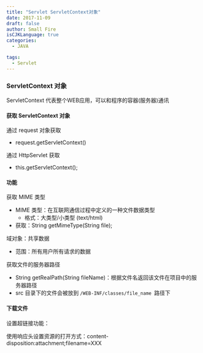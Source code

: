 ```yaml
---
title: "Servlet ServletContext对象"
date: 2017-11-09
draft: false
author: Small Fire
isCJKLanguage: true
categories: 
  - JAVA

tags: 
  - Servlet
---
```




### ServletContext 对象

ServletContext 代表整个WEB应用，可以和程序的容器(服务器)通讯

#### 获取 ServletContext 对象

通过 request 对象获取

- request.getServletContext()

通过 HttpServlet 获取

- this.getServletContext();

#### 功能

获取 MIME 类型

- MIME 类型：在互联网通信过程中定义的一种文件数据类型
  - 格式：大类型/小类型 (text/html)
- 获取：String getMimeType(String file);

域对象：共享数据

- 范围：所有用户所有请求的数据

获取文件的服务器路径

- String getRealPath(String fileName)：根据文件名返回该文件在项目中的服务器路径
- src 目录下的文件会被放到 `/WEB-INF/classes/file_name `路径下

#### 下载文件

设置超链接功能：

使用响应头设置资源的打开方式：content-disposition:attachment;filename=XXX